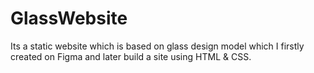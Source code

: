 # GlassWebsite
Its a static website which is based on glass design model which 
I firstly created on Figma and later build a site using HTML & CSS.
